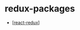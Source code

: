# redux-packages

- [[react-redux]]

[//begin]: # "Autogenerated link references for markdown compatibility"
[react-redux]: ../react-redux/react-redux "react-redux"
[//end]: # "Autogenerated link references"
